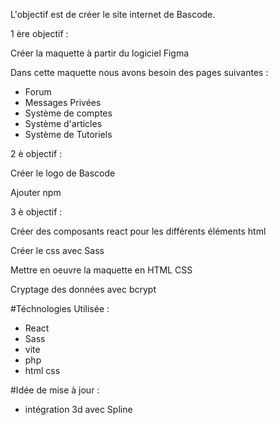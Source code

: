 L'objectif est de créer le site internet de Bascode.

1 ère objectif : 

Créer la maquette à partir du logiciel Figma

Dans cette maquette nous avons besoin des pages suivantes :

- Forum
- Messages Privées 
- Système de comptes 
- Système d'articles
- Système de Tutoriels

2 è objectif : 

Créer le logo de Bascode

Ajouter npm


3 è objectif : 

Créer des composants react pour les différents éléments html

Créer le css avec Sass



Mettre en oeuvre la maquette en HTML CSS

Cryptage des données avec bcrypt

#Téchnologies Utilisée : 
- React 
- Sass
- vite
- php
- html css




#Idée de mise à jour : 
- intégration 3d avec Spline






